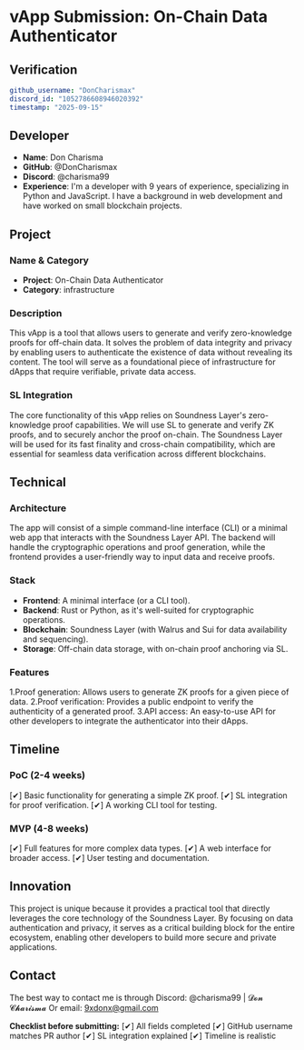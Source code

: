 # vApp Submission: On-Chain Data Authenticator

## Verification
```yaml
github_username: "DonCharismax"
discord_id: "1052786608946020392"
timestamp: "2025-09-15"
```

## Developer
- **Name**: Don Charisma
- **GitHub**: @DonCharismax
- **Discord**: @charisma99
- **Experience**: I'm a developer with 9 years of experience, specializing in Python and JavaScript. I have a background in web development and have worked on small blockchain projects.

## Project

### Name & Category
- **Project**: On-Chain Data Authenticator
- **Category**: infrastructure

### Description
This vApp is a tool that allows users to generate and verify zero-knowledge proofs for off-chain data. It solves the problem of data integrity and privacy by enabling users to authenticate the existence of data without revealing its content. The tool will serve as a foundational piece of infrastructure for dApps that require verifiable, private data access.

### SL Integration 
The core functionality of this vApp relies on Soundness Layer's zero-knowledge proof capabilities. We will use SL to generate and verify ZK proofs, and to securely anchor the proof on-chain. The Soundness Layer will be used for its fast finality and cross-chain compatibility, which are essential for seamless data verification across different blockchains.

## Technical

### Architecture
The app will consist of a simple command-line interface (CLI) or a minimal web app that interacts with the Soundness Layer API. The backend will handle the cryptographic operations and proof generation, while the frontend provides a user-friendly way to input data and receive proofs.

### Stack
- **Frontend**:  A minimal interface (or a CLI tool).
- **Backend**: Rust or Python, as it's well-suited for cryptographic operations.
- **Blockchain**: Soundness Layer (with Walrus and Sui for data availability and sequencing).
- **Storage**: Off-chain data storage, with on-chain proof anchoring via SL.

### Features
1.Proof generation: Allows users to generate ZK proofs for a given piece of data.
2.Proof verification: Provides a public endpoint to verify the authenticity of a generated proof.
3.API access: An easy-to-use API for other developers to integrate the authenticator into their dApps.

## Timeline

### PoC (2-4 weeks)
[✔] Basic functionality for generating a simple ZK proof.
[✔] SL integration for proof verification.
[✔] A working CLI tool for testing.

### MVP (4-8 weeks)  
[✔] Full features for more complex data types.
[✔] A web interface for broader access.
[✔] User testing and documentation.

## Innovation
This project is unique because it provides a practical tool that directly leverages the core technology of the Soundness Layer. By focusing on data authentication and privacy, it serves as a critical building block for the entire ecosystem, enabling other developers to build more secure and private applications.

## Contact
The best way to contact me is through Discord: @charisma99 | 𝓓𝓸𝓷 𝓒𝓱𝓪𝓻𝓲𝓼𝓶𝓪 Or email: 9xdonx@gmail.com

**Checklist before submitting:**
[✔] All fields completed
[✔] GitHub username matches PR author
[✔] SL integration explained
[✔] Timeline is realistic
